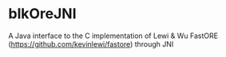 # blkOreJNI
A Java interface to the C implementation of Lewi &amp; Wu FastORE (https://github.com/kevinlewi/fastore) through JNI
